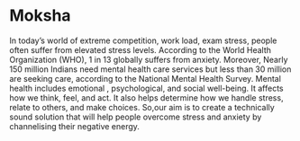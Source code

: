 # Moksha
In today’s world of extreme  competition, work load, exam stress, people often suffer from elevated stress levels.  According to the World Health Organization (WHO), 1 in 13 globally suffers from anxiety. Moreover, Nearly 150 million Indians need mental health care services but less than 30 million are seeking care, according to the National Mental Health Survey.  Mental health includes emotional , psychological, and social well-being. It affects how we think, feel, and act. It also helps determine how we handle stress, relate to others, and make choices. So,our aim is to  create a technically sound solution that will help people overcome stress and anxiety by channelising their negative energy.
